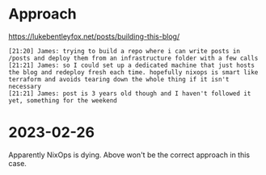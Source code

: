 # Approach
https://lukebentleyfox.net/posts/building-this-blog/
```
[21:20] James: trying to build a repo where i can write posts in /posts and deploy them from an infrastructure folder with a few calls
[21:21] James: so I could set up a dedicated machine that just hosts the blog and redeploy fresh each time. hopefully nixops is smart like terraform and avoids tearing down the whole thing if it isn't necessary
[21:21] James: post is 3 years old though and I haven't followed it yet, something for the weekend
```

# 2023-02-26
Apparently NixOps is dying. Above won't be the correct approach in this case.
